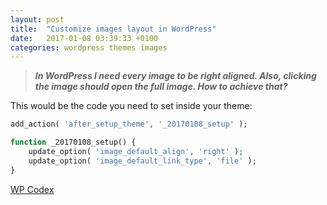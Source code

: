 ```yaml
---
layout: post
title:  "Customize images layout in WordPress"
date:   2017-01-08 03:39:33 +0100
categories: wordpress themes images
---
```

>***In WordPress I need every image to be right aligned. Also, clicking the image should open the full image. How to achieve that?***

This would be the code you need to set inside your theme:

``` php 
add_action( 'after_setup_theme', '_20170108_setup' );

function _20170108_setup() {
    update_option( 'image_default_align', 'right' );
    update_option( 'image_default_link_type', 'file' );
}
```

[WP Codex](https://codex.wordpress.org/Option_Reference)
